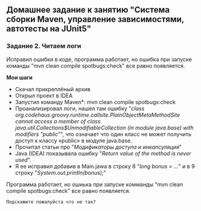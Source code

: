 ## Домашнее задание к занятию "Система сборки Maven, управление зависимостями, автотесты на JUnit5"

### Задание 2. Читаем логи

Исправил ошибки в коде, программа работает, но ошибка при запуске команды "mvn clean compile spotbugs:check" все равно появляется. 


**Мои шаги**

* Скачал прикреплёный архив
* Открыл проект в IDEA
* Запустил команду Maven*: mvn clean compile spotbugs:check
* Проанализировал логи, нашел там ошибку "*class org.codehaus.groovy.runtime.callsite.PlainObjectMetaMethodSite cannot access a member of class java.util.Collections$UnmodifiableCollection (in module java.base) with modifiers "public"*", что означает что один класс не может получить доступ к классу «public» в модуле java.base.
* Прочитал статьи про "*Модификаторы доступа и инкапсуляция*"
* Java (IDEA) показывала ошибку "*Return value of the method is never used*".
* Я ее исправил добавив в Main.jawa в строку 8 "*long bonus = ...*" и в 9 строку "*System.out.println(bonus);*"

Программа работает, но ошиька при запуске комманды "mvn clean compile spotbugs:check" все равно появляется.
    
    Подскажите пожалуйста что не так?